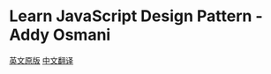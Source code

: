 
# Learn JavaScript Design Pattern - Addy Osmani
[英文原版](http://addyosmani.com/resources/essentialjsdesignpatterns/book/#builderpatternjquery)
[中文翻译](http://www.oschina.net/translate/learning-javascript-design-patterns)

